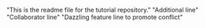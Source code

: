 "This is the readme file for the tutorial repository."
"Additional line"
"Collaborator line"
"Dazzling feature line to promote conflict"

